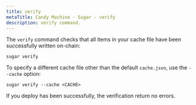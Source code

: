 ```yaml
---
title: verify
metaTitle: Candy Machine - Sugar - verify
description: verify command.
---
```


The `verify` command checks that all items in your cache file have been successfully written on-chain:

```
sugar verify
```

To specify a different cache file other than the default `cache.json`, use the `--cache` option:

```
sugar verify --cache <CACHE>
```

If you deploy has been successfully, the verification return no errors.
